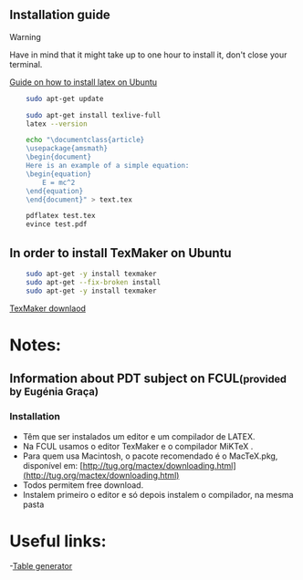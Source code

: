 
## Installation guide

> [!WARNING]
>Have in mind that it might take up to one hour to install it, don't close your terminal.

[Guide on how to install latex on Ubuntu](https://geekflare.com/how-to-install-latex-on-ubuntu/)

``` bash
    sudo apt-get update

    sudo apt-get install texlive-full
    latex --version

    echo "\documentclass{article}
    \usepackage{amsmath}
    \begin{document}
    Here is an example of a simple equation:
    \begin{equation}
        E = mc^2
    \end{equation}
    \end{document}" > text.tex

    pdflatex test.tex
    evince test.pdf
```


## In order to install TexMaker on Ubuntu
```bash
    sudo apt-get -y install texmaker
    sudo apt-get --fix-broken install
    sudo apt-get -y install texmaker
```

[TexMaker downlaod](https://www.xm1math.net/texmaker/download.html)



# Notes:


## Information about PDT subject on FCUL<small>(provided by Eugénia Graça)</small>

### Installation
 - Têm que ser instalados um editor e um compilador de LATEX.
 - Na FCUL usamos o editor TexMaker e o compilador MiKTeX .
 - Para quem usa Macintosh, o pacote recomendado é o MacTeX.pkg, disponível em: [http://tug.org/mactex/downloading.html](http://tug.org/mactex/downloading.html)
 - Todos permitem free download.
 - Instalem primeiro o editor e só depois instalem o compilador, na mesma pasta

# Useful links:

-[Table generator](https://www.tablesgenerator.com/)

